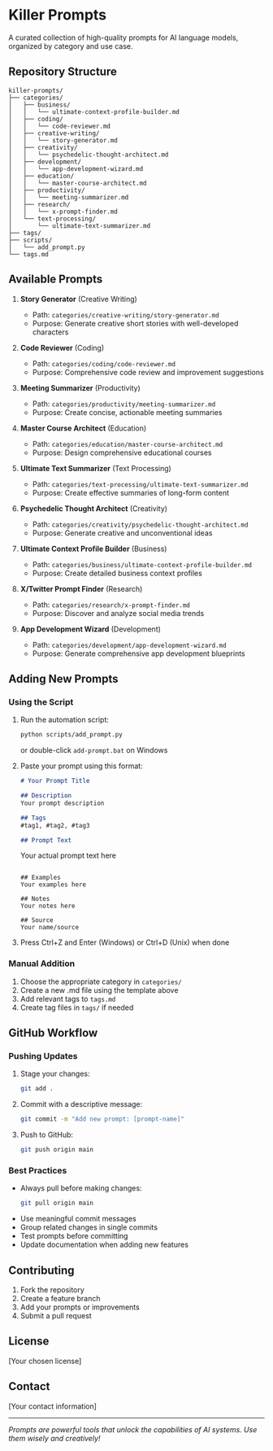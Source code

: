 # Killer Prompts

A curated collection of high-quality prompts for AI language models, organized by category and use case.

## Repository Structure

```
killer-prompts/
├── categories/
│   ├── business/
│   │   └── ultimate-context-profile-builder.md
│   ├── coding/
│   │   └── code-reviewer.md
│   ├── creative-writing/
│   │   └── story-generator.md
│   ├── creativity/
│   │   └── psychedelic-thought-architect.md
│   ├── development/
│   │   └── app-development-wizard.md
│   ├── education/
│   │   └── master-course-architect.md
│   ├── productivity/
│   │   └── meeting-summarizer.md
│   ├── research/
│   │   └── x-prompt-finder.md
│   └── text-processing/
│       └── ultimate-text-summarizer.md
├── tags/
├── scripts/
│   └── add_prompt.py
└── tags.md
```

## Available Prompts

1. **Story Generator** (Creative Writing)
   - Path: `categories/creative-writing/story-generator.md`
   - Purpose: Generate creative short stories with well-developed characters

2. **Code Reviewer** (Coding)
   - Path: `categories/coding/code-reviewer.md`
   - Purpose: Comprehensive code review and improvement suggestions

3. **Meeting Summarizer** (Productivity)
   - Path: `categories/productivity/meeting-summarizer.md`
   - Purpose: Create concise, actionable meeting summaries

4. **Master Course Architect** (Education)
   - Path: `categories/education/master-course-architect.md`
   - Purpose: Design comprehensive educational courses

5. **Ultimate Text Summarizer** (Text Processing)
   - Path: `categories/text-processing/ultimate-text-summarizer.md`
   - Purpose: Create effective summaries of long-form content

6. **Psychedelic Thought Architect** (Creativity)
   - Path: `categories/creativity/psychedelic-thought-architect.md`
   - Purpose: Generate creative and unconventional ideas

7. **Ultimate Context Profile Builder** (Business)
   - Path: `categories/business/ultimate-context-profile-builder.md`
   - Purpose: Create detailed business context profiles

8. **X/Twitter Prompt Finder** (Research)
   - Path: `categories/research/x-prompt-finder.md`
   - Purpose: Discover and analyze social media trends

9. **App Development Wizard** (Development)
   - Path: `categories/development/app-development-wizard.md`
   - Purpose: Generate comprehensive app development blueprints

## Adding New Prompts

### Using the Script
1. Run the automation script:
   ```bash
   python scripts/add_prompt.py
   ```
   or double-click `add-prompt.bat` on Windows

2. Paste your prompt using this format:
   ```markdown
   # Your Prompt Title

   ## Description
   Your prompt description

   ## Tags
   #tag1, #tag2, #tag3

   ## Prompt Text
   ```
   Your actual prompt text here
   ```

   ## Examples
   Your examples here

   ## Notes
   Your notes here

   ## Source
   Your name/source
   ```

3. Press Ctrl+Z and Enter (Windows) or Ctrl+D (Unix) when done

### Manual Addition
1. Choose the appropriate category in `categories/`
2. Create a new .md file using the template above
3. Add relevant tags to `tags.md`
4. Create tag files in `tags/` if needed

## GitHub Workflow

### Pushing Updates
1. Stage your changes:
   ```bash
   git add .
   ```

2. Commit with a descriptive message:
   ```bash
   git commit -m "Add new prompt: [prompt-name]"
   ```

3. Push to GitHub:
   ```bash
   git push origin main
   ```

### Best Practices
- Always pull before making changes:
  ```bash
  git pull origin main
  ```
- Use meaningful commit messages
- Group related changes in single commits
- Test prompts before committing
- Update documentation when adding new features

## Contributing

1. Fork the repository
2. Create a feature branch
3. Add your prompts or improvements
4. Submit a pull request

## License

[Your chosen license]

## Contact

[Your contact information]

---

*Prompts are powerful tools that unlock the capabilities of AI systems. Use them wisely and creatively!*
